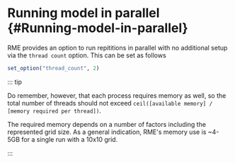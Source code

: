 
# Running model in parallel {#Running-model-in-parallel}

RME provides an option to run repititions in parallel with no additional setup via the `thread count` option. This can be set as follows

```julia
set_option("thread_count", 2)
```


::: tip

Do remember, however, that each process requires memory as well, so the total number of threads should not exceed `ceil([available memory] / [memory required per thread])`.

The required memory depends on a number of factors including the represented grid size. As a general indication, RME&#39;s memory use is ~4-5GB for a single run with a 10x10 grid.

:::
